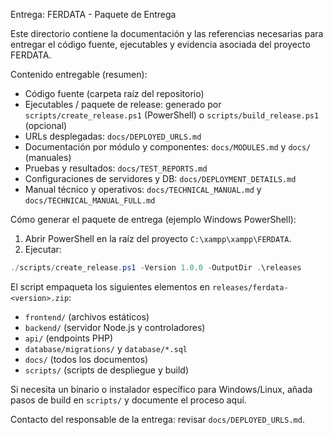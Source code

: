 Entrega: FERDATA - Paquete de Entrega

Este directorio contiene la documentación y las referencias necesarias para entregar el código fuente, ejecutables y evidencia asociada del proyecto FERDATA.

Contenido entregable (resumen):
- Código fuente (carpeta raíz del repositorio)
- Ejecutables / paquete de release: generado por `scripts/create_release.ps1` (PowerShell) o `scripts/build_release.ps1` (opcional)
- URLs desplegadas: `docs/DEPLOYED_URLS.md`
- Documentación por módulo y componentes: `docs/MODULES.md` y `docs/` (manuales)
- Pruebas y resultados: `docs/TEST_REPORTS.md`
- Configuraciones de servidores y DB: `docs/DEPLOYMENT_DETAILS.md`
- Manual técnico y operativos: `docs/TECHNICAL_MANUAL.md` y `docs/TECHNICAL_MANUAL_FULL.md`

Cómo generar el paquete de entrega (ejemplo Windows PowerShell):

1. Abrir PowerShell en la raíz del proyecto `C:\xampp\xampp\FERDATA`.
2. Ejecutar:

```powershell
./scripts/create_release.ps1 -Version 1.0.0 -OutputDir .\releases
```

El script empaqueta los siguientes elementos en `releases/ferdata-<version>.zip`:
- `frontend/` (archivos estáticos)
- `backend/` (servidor Node.js y controladores)
- `api/` (endpoints PHP)
- `database/migrations/` y `database/*.sql`
- `docs/` (todos los documentos)
- `scripts/` (scripts de despliegue y build)

Si necesita un binario o instalador específico para Windows/Linux, añada pasos de build en `scripts/` y documente el proceso aquí.

Contacto del responsable de la entrega: revisar `docs/DEPLOYED_URLS.md`.
